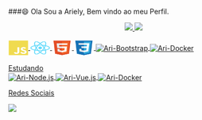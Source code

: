  ###😄 Ola Sou a Ariely, Bem vindo ao meu Perfil.

<div align="center">
  <a href="https://github.com/rafaballerini">
  <img height="180em" src="https://github-readme-stats.vercel.app/api?username=arielytamirys&show_icons=true&theme=dracula&include_all_commits=true&count_private=true"/>
  <img height="180em" src="https://github-readme-stats.vercel.app/api/top-langs/?username=arielytamirys&layout=compact&langs_count=7&theme=dracula"/>
</div>

<div style="display: inline_block"><br>
 
  <img align="center" alt="Ari-Js" height="30" width="40" src="https://raw.githubusercontent.com/devicons/devicon/master/icons/javascript/javascript-plain.svg">
  <img align="center" alt="Ari-React" height="30" width="40" src="https://raw.githubusercontent.com/devicons/devicon/master/icons/react/react-original.svg">
  <img align="center" alt="Ari-HTML" height="30" width="40" src="https://raw.githubusercontent.com/devicons/devicon/master/icons/html5/html5-original.svg">
  <img align="center" alt="Ari-CSS" height="30" width="40" src="https://raw.githubusercontent.com/devicons/devicon/master/icons/css3/css3-original.svg">
  <img align="center" alt="Ari-Bootstrap" height="30" width="40" src="https://cdn.jsdelivr.net/gh/devicons/devicon/icons/bootstrap/bootstrap-original-wordmark.svg" />   
  <img align="center" alt="Ari-Docker" height="30" width="40" src="https://cdn.jsdelivr.net/gh/devicons/devicon/icons/docker/docker-original-wordmark.svg" />        
 </div>
</br>
 Estudando 
 </br>
 <div>
  <img align="center" alt="Ari-Node.js" height="30" width="40" src="https://cdn.jsdelivr.net/gh/devicons/devicon/icons/nodejs/nodejs-original.svg" />
  <img align="center" alt="Ari-Vue.js" height="30" width="40" src="https://cdn.jsdelivr.net/gh/devicons/devicon/icons/vuejs/vuejs-original.svg" />
  <img align="center" alt="Ari-Docker" height="30" width="40" src="https://cdn.jsdelivr.net/gh/devicons/devicon/icons/java/java-original.svg" />
 </div>        
  
  Redes Sociais
  <div>
  <a href= "https://www.linkedin.com/in/ariely-tamirys-a58aa4112/" target:"_blank"> <img src="https://cdn.jsdelivr.net/gh/devicons/devicon/icons/linkedin/linkedin-original-wordmark.svg"/></a>
</div>
